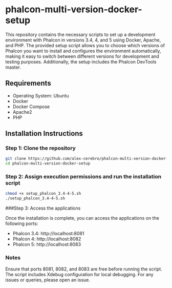 # phalcon-multi-version-docker-setup

This repository contains the necessary scripts to set up a development environment with Phalcon in versions 3.4, 4, and 5 using Docker, Apache, and PHP. The provided setup script allows you to choose which versions of Phalcon you want to install and configures the environment automatically, making it easy to switch between different versions for development and testing purposes. Additionally, the setup includes the Phalcon DevTools master.

## Requirements

- Operating System: Ubuntu
- Docker
- Docker Compose
- Apache2
- PHP

## Installation Instructions

### Step 1: Clone the repository

```bash
git clone https://github.com/alex-cerebro/phalcon-multi-version-docker-setup.git
cd phalcon-multi-version-docker-setup
```
### Step 2: Assign execution permissions and run the installation script

```bash
chmod +x setup_phalcon_3.4-4-5.sh
./setup_phalcon_3.4-4-5.sh
```

###Step 3: Access the applications

Once the installation is complete, you can access the applications on the following ports:

- Phalcon 3.4: http://localhost:8081
- Phalcon 4: http://localhost:8082
- Phalcon 5: http://localhost:8083
  
### Notes
Ensure that ports 8081, 8082, and 8083 are free before running the script.
The script includes Xdebug configuration for local debugging.
For any issues or queries, please open an issue.
